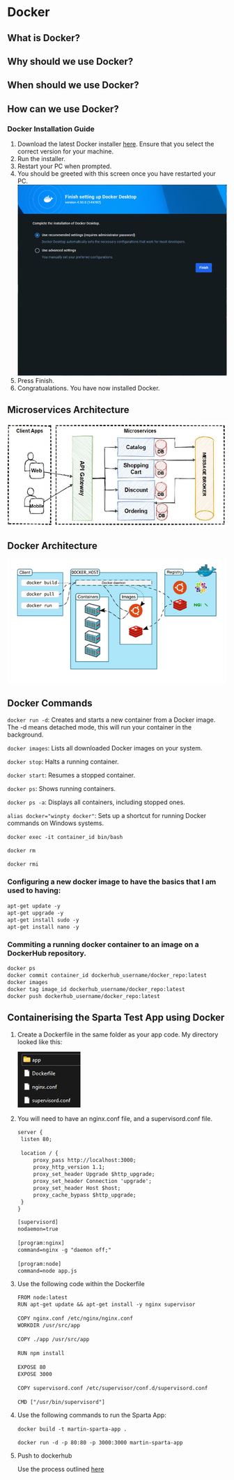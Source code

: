 # Docker

## What is Docker?

## Why should we use Docker?

## When should we use Docker?

## How can we use Docker?

### Docker Installation Guide
1. Download the latest Docker installer [here](https://www.docker.com/products/docker-desktop/). Ensure that you select the correct version for your machine.
2. Run the installer.
3. Restart your PC when prompted.
4. You should be greeted with this screen once you have restarted your PC.<br>
   ![alt text](image.png)<br>
5. Press Finish.
6. Congratualations. You have now installed Docker.

## Microservices Architecture
![alt text](image-2.png)
## Docker Architecture
![alt text](image-1.png)


## Docker Commands
`docker run -d`: Creates and starts a new container from a Docker image. The -d means detached mode, this will run your container in the background.

`docker images`: Lists all downloaded Docker images on your system.

`docker stop`: Halts a running container.

`docker start`: Resumes a stopped container.

`docker ps`: Shows running containers.

`docker ps -a`: Displays all containers, including stopped ones.

`alias docker="winpty docker"`: Sets up a shortcut for running Docker commands on Windows systems.

`docker exec -it container_id bin/bash`

`docker rm`

`docker rmi`

### Configuring a new docker image to have the basics that I am used to having:
```
apt-get update -y
apt-get upgrade -y
apt-get install sudo -y
apt-get install nano -y
```




### Commiting a running docker container to an image on a DockerHub repository.
```
docker ps
docker commit container_id dockerhub_username/docker_repo:latest
docker images
docker tag image_id dockerhub_username/docker_repo:latest
docker push dockerhub_username/docker_repo:latest
```


## Containerising the Sparta Test App using Docker

1. Create a Dockerfile in the same folder as your app code.
   My directory looked like this:

   ![alt text](image-3.png)

2. You will need to have an nginx.conf file, and a supervisord.conf file.
   
   ```
   server {
    listen 80;

    location / {
        proxy_pass http://localhost:3000;
        proxy_http_version 1.1;
        proxy_set_header Upgrade $http_upgrade;
        proxy_set_header Connection 'upgrade';
        proxy_set_header Host $host;
        proxy_cache_bypass $http_upgrade;
    }
   }
   ```

   ```
   [supervisord]
   nodaemon=true

   [program:nginx]
   command=nginx -g "daemon off;"

   [program:node]
   command=node app.js
   ```

3. Use the following code within the Dockerfile
   ```
   FROM node:latest
   RUN apt-get update && apt-get install -y nginx supervisor

   COPY nginx.conf /etc/nginx/nginx.conf
   WORKDIR /usr/src/app

   COPY ./app /usr/src/app

   RUN npm install

   EXPOSE 80
   EXPOSE 3000

   COPY supervisord.conf /etc/supervisor/conf.d/supervisord.conf

   CMD ["/usr/bin/supervisord"]
   ```

4. Use the following commands to run the Sparta App:
   
   `docker build -t martin-sparta-app .`

   `docker run -d -p 80:80 -p 3000:3000 martin-sparta-app`

5. Push to dockerhub
   
   Use the process outlined [here](https://github.com/Martin-Muraskovas/microservices_learning/blob/main/docker/readme.md#commiting-a-running-docker-container-to-an-image-on-a-dockerhub-repository)